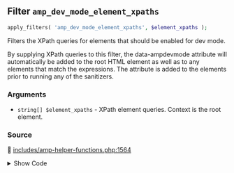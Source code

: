 ## Filter `amp_dev_mode_element_xpaths`

```php
apply_filters( 'amp_dev_mode_element_xpaths', $element_xpaths );
```

Filters the XPath queries for elements that should be enabled for dev mode.

By supplying XPath queries to this filter, the data-ampdevmode attribute will automatically be added to the root HTML element as well as to any elements that match the expressions. The attribute is added to the elements prior to running any of the sanitizers.

### Arguments

* `string[] $element_xpaths` - XPath element queries. Context is the root element.

### Source

:link: [includes/amp-helper-functions.php:1564](/includes/amp-helper-functions.php#L1564)

<details>
<summary>Show Code</summary>

```php
$dev_mode_xpaths = (array) apply_filters( 'amp_dev_mode_element_xpaths', [] );
```

</details>
